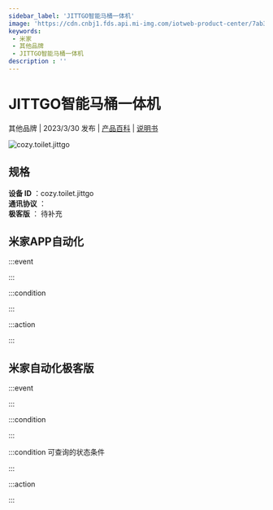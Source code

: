 ```yaml
---
sidebar_label: 'JITTGO智能马桶一体机'
image: 'https://cdn.cnbj1.fds.api.mi-img.com/iotweb-product-center/7ab30e7b71c69d0f3b6bd6426a426a6b_1673597332833.png?GalaxyAccessKeyId=AKVGLQWBOVIRQ3XLEW&Expires=9223372036854775807&Signature=TmAhuXPB7A94L//a13dpCblKk2c='
keywords: 
 - 米家
 - 其他品牌
 - JITTGO智能马桶一体机
description : ''
---
```

# JITTGO智能马桶一体机

其他品牌 | 2023/3/30 发布 | [产品百科](https://home.mi.com/webapp/content/baike/product/index.html?model=cozy.toilet.jittgo/) | [说明书](https://home.mi.com/views/introduction.html?model=cozy.toilet.jittgo&region=cn)

![cozy.toilet.jittgo](https://cdn.cnbj1.fds.api.mi-img.com/iotweb-product-center/7ab30e7b71c69d0f3b6bd6426a426a6b_1673597332833.png?GalaxyAccessKeyId=AKVGLQWBOVIRQ3XLEW&Expires=9223372036854775807&Signature=TmAhuXPB7A94L//a13dpCblKk2c=)

## 规格  
> 
**设备 ID** ：cozy.toilet.jittgo  
**通讯协议** ：  
**极客版**  ： 待补充 


## 米家APP自动化  

:::event  

:::

:::condition  

:::

:::action   

:::

## 米家自动化极客版  

:::event  

:::

:::condition  

:::

:::condition 可查询的状态条件  

:::

:::action  

:::

        

